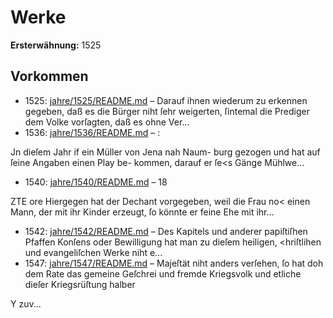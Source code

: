 # Werke

**Ersterwähnung:** 1525

## Vorkommen
- 1525: [jahre/1525/README.md](../jahre/1525/README.md) – Darauf
ihnen wiederum zu erkennen gegeben, daß es die Bürger
niht ſehr weigerten, ſintemal die Prediger dem Volke
vorſagten, daß es ohne Ver...
- 1536: [jahre/1536/README.md](../jahre/1536/README.md) – :

Jn dieſem Jahr if ein Müller von Jena nah Naum-
burg gezogen und hat auf ſeine Angaben einen Play be-
kommen, darauf er ſe<s Gänge Mühlwe...
- 1540: [jahre/1540/README.md](../jahre/1540/README.md) – 18


ZTE ore
Hiergegen hat der Dechant vorgegeben, weil die Frau no<
einen Mann, der mit ihr Kinder erzeugt, ſo könnte er
feine Ehe mit ihr...
- 1542: [jahre/1542/README.md](../jahre/1542/README.md) – Des
Kapitels und anderer papiſtiſhen Pfaffen Konſens oder
Bewilligung hat man zu dieſem heiligen, <hriſtlihen und
evangeliſchen Werke niht e...
- 1547: [jahre/1547/README.md](../jahre/1547/README.md) – Majeſtät niht anders
verſehen, ſo hat doh dem Rate das gemeine Geſchrei und
fremde Kriegsvolk und etliche dieſer Kriegsrüſtung halber

Y zuv...

